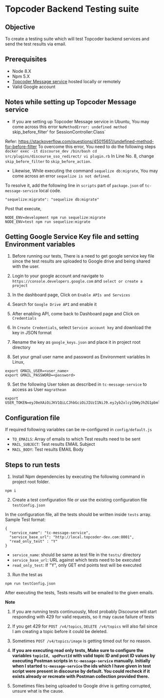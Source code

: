 # Topcoder Backend Testing suite

## Objective
To create a testing suite which will test Topcoder backend services and send the test results via email.

## Prerequisites
- Node 8.X
- Npm 5.X
- [Topcoder Message service](https://github.com/topcoder-platform/tc-message-service) hosted locally or remotely
- Valid Google account

## Notes while setting up Topcoder Message service

- If you are setting up Topcoder Message service in Ubuntu, You may come across this error `NoMethodError: undefined method `skip_before_filter' for SessionController:Class`

Refer: https://stackoverflow.com/questions/45015651/undefined-method-for-before-filter
To overcome this error, You need to do the following steps
`
docker exec -it discourse_dev /bin/bash
cd src/plugins/discourse_sso_redirect/
vi plugin.rb
`
In Line No. 8, change `skip_before_filter` to `skip_before_action`.

- Likewise, While executing the command `sequelize db:migrate`, You may come across an error `sequelize is not defined`.

To resolve it, add the following line in `scripts` part of `package.json` of `tc-message-service` local code.
```
"sequelize:migrate": "sequelize db:migrate"
```

Post that execute,
```
NODE_ENV=development npm run sequelize:migrate
NODE_ENV=test npm run sequelize:migrate
```

## Getting Google Service Key file and setting Environment variables

1. Before running our tests, There is a need to get google service key file since the test results are uploaded to Google drive and being shared with the user.

2. Login to your google account and navigate to `https://console.developers.google.com` and `select or create a project`

3. In the dashboard page, Click on `Enable APIs and Services`

4. Search for `Google Drive API` and enable it

5. After enabling API, come back to Dashboard page and Click on `Credentials`

6. In `Create Credentials`, select `Service account key` and download the key in JSON format

7. Rename the key as `google_keys.json` and place it in project root directory

8. Set your gmail user name and password as Environment variables
In Linux,
```
export GMAIL_USER=<user_name>
export GMAIL_PASSWORD=<password>
```

9. Set the following User token as described in `tc-message-service` to access as User `magrathean`
```
export USER_TOKEN=eyJ0eXAiOiJKV1QiLCJhbGciOiJIUzI1NiJ9.eyJyb2xlcyI6WyJhZG1pbmlzdHJhdG9yIl0sImlzcyI6Imh0dHBzOi8vYXBpLnRvcGNvZGVyLWRldi5jb20iLCJoYW5kbGUiOiJtYWdyYXRoZWFuIiwiZXhwIjoxNzY2Mjg5MjQ2LCJ1c2VySWQiOiI0MDAxMTU3OCIsImlhdCI6MTQ1MDkyOTI0NiwiZW1haWwiOm51bGwsImp0aSI6IjEzNjljNjAwLWUwYTEtNDUyNS1hN2M3LTU2YmU3ZDgxM2Y1MSJ9.SeLETowyDVJCGKGc0wjk4fPMH9pug7C9Yw_7xkI7Fvk
```

## Configuration file
If required following variables can be re-configured in `config/default.js`

- `TO_EMAILS`: Array of emails to which Test results need to be sent
- `MAIL_SUBJECT`: Test results EMAIL Subject
- `MAIL_BODY`: Test results EMAIL Body

## Steps to run tests

1. Install Npm dependencies by executing the following command in project root folder.
```
npm i
```
2. Create a test configuration file or use the existing configuration file `testConfig.json`

In the configuration file, all the tests should be written inside `tests` array.
Sample Test format:
```
{
  "service_name": "tc-message-service",
  "service_base_url": "http://local.topcoder-dev.com:8001",
  "read_only_test" : "Y"
}
```
- `service_name`: should be same as test file in the `tests/` directory
- `service_base_url`: URL against which tests need to be executed
- `read_only_test`: If "Y", only GET end points test will be executed

3. Run the test as
```
npm run testConfig.json
```

After executing the tests, Tests results will be emailed to the given emails.

**Note**
1. If you are running tests continuously, Most probably Discourse will start responding with 429 for valid requests, so it may cause failure of tests

2. If you get 429 for `POST /v4/topics`, `DELETE /v4/topics` will also fail since I am creating a topic before it could be deleted.

3. Sometimes `POST /v4/topics/image` is getting timed out for no reason.

4. **If you are executing read only tests, Make sure to configure the variables `topicId, updPostId` with valid topic ID and post ID values by executing Postman scripts in `tc-message-service` manually. Initially when I started `tc-message-service` the ids which I have given in test script were present in discourse by default. You could recheck if it exists already or recreate with Postman collection provided there.**

5. Sometimes files being uploaded to Google drive is getting corrupted, unsure what is the cause.
